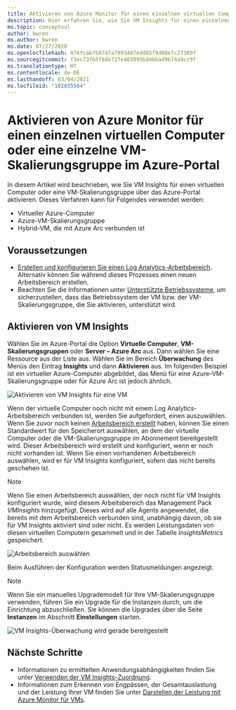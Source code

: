 ```yaml
---
title: Aktivieren von Azure Monitor für einen einzelnen virtuellen Computer oder eine einzelne VM-Skalierungsgruppe im Azure-Portal
description: Hier erfahren Sie, wie Sie VM Insights für einen einzelnen virtuellen Azure-Computer oder eine einzelne VM-Skalierungsgruppe über das Azure-Portal aktivieren.
ms.topic: conceptual
author: bwren
ms.author: bwren
ms.date: 07/27/2020
ms.openlocfilehash: 076fcab7b0747a7993407edd65f9d08efc27309f
ms.sourcegitcommit: f3ec73fb5f8de72fe483995bd4bbad9b74a9cc9f
ms.translationtype: HT
ms.contentlocale: de-DE
ms.lasthandoff: 03/04/2021
ms.locfileid: "102035584"
---
```

# <a name="enable-azure-monitor-for-single-virtual-machine-or-virtual-machine-scale-set-in-the-azure-portal"></a>Aktivieren von Azure Monitor für einen einzelnen virtuellen Computer oder eine einzelne VM-Skalierungsgruppe im Azure-Portal
In diesem Artikel wird beschrieben, wie Sie VM Insights für einen virtuellen Computer oder eine VM-Skalierungsgruppe über das Azure-Portal aktivieren. Dieses Verfahren kann für Folgendes verwendet werden:

- Virtueller Azure-Computer
- Azure-VM-Skalierungsgruppe
- Hybrid-VM, die mit Azure Arc verbunden ist

## <a name="prerequisites"></a>Voraussetzungen

- [Erstellen und konfigurieren Sie einen Log Analytics-Arbeitsbereich](./vminsights-configure-workspace.md). Alternativ können Sie während dieses Prozesses einen neuen Arbeitsbereich erstellen.
- Beachten Sie die Informationen unter [Unterstützte Betriebssysteme](./vminsights-enable-overview.md#supported-operating-systems), um sicherzustellen, dass das Betriebssystem der VM bzw. der VM-Skalierungsgruppe, die Sie aktivieren, unterstützt wird. 

## <a name="enable-vm-insights"></a>Aktivieren von VM Insights

Wählen Sie im Azure-Portal die Option **Virtuelle Computer**, **VM-Skalierungsgruppen** oder **Server – Azure Arc** aus. Dann wählen Sie eine Ressource aus der Liste aus. Wählen Sie im Bereich **Überwachung** des Menüs den Eintrag **Insights** und dann **Aktivieren** aus. Im folgenden Beispiel ist ein virtueller Azure-Computer abgebildet, das Menü für eine Azure-VM-Skalierungsgruppe oder für Azure Arc ist jedoch ähnlich.

![Aktivieren von VM Insights für eine VM](media/vminsights-enable-portal/enable-vminsights-vm-portal.png)

Wenn der virtuelle Computer noch nicht mit einem Log Analytics-Arbeitsbereich verbunden ist, werden Sie aufgefordert, einen auszuwählen. Wenn Sie zuvor noch keinen [Arbeitsbereich erstellt](../logs/quick-create-workspace.md) haben, können Sie einen Standardwert für den Speicherort auswählen, an dem der virtuelle Computer oder die VM-Skalierungsgruppe im Abonnement bereitgestellt wird. Dieser Arbeitsbereich wird erstellt und konfiguriert, wenn er noch nicht vorhanden ist. Wenn Sie einen vorhandenen Arbeitsbereich auswählen, wird er für VM Insights konfiguriert, sofern das nicht bereits geschehen ist.

> [!NOTE]
> Wenn Sie einen Arbeitsbereich auswählen, der noch nicht für VM Insights konfiguriert wurde, wird diesem Arbeitsbereich das Management Pack *VMInsights* hinzugefügt. Dieses wird auf alle Agents angewendet, die bereits mit dem Arbeitsbereich verbunden sind, unabhängig davon, ob sie für VM Insights aktiviert sind oder nicht. Es werden Leistungsdaten von diesen virtuellen Computern gesammelt und in der Tabelle *InsightsMetrics* gespeichert.

![Arbeitsbereich auswählen](media/vminsights-enable-portal/select-workspace.png)

Beim Ausführen der Konfiguration werden Statusmeldungen angezeigt.

>[!NOTE]
>Wenn Sie ein manuelles Upgrademodell für Ihre VM-Skalierungsgruppe verwenden, führen Sie ein Upgrade für die Instanzen durch, um die Einrichtung abzuschließen. Sie können die Upgrades über die Seite **Instanzen** im Abschnitt **Einstellungen** starten.

![VM Insights-Überwachung wird gerade bereitgestellt](media/vminsights-enable-portal/onboard-vminsights-vm-portal-status.png)



## <a name="next-steps"></a>Nächste Schritte

* Informationen zu ermittelten Anwendungsabhängigkeiten finden Sie unter [Verwenden der VM Insights-Zuordnung](vminsights-maps.md). 
* Informationen zum Erkennen von Engpässen, der Gesamtauslastung und der Leistung Ihrer VM finden Sie unter [Darstellen der Leistung mit Azure Monitor für VMs](vminsights-performance.md).
